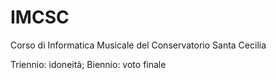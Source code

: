 # IMCSC

Corso di Informatica Musicale del Conservatorio Santa Cecilia

Triennio: idoneità; Biennio: voto finale
